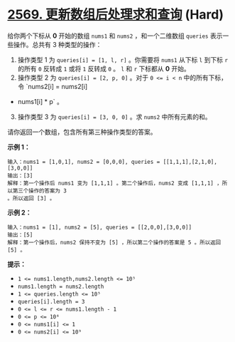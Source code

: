 # [2569. 更新数组后处理求和查询][link] (Hard)

[link]: https://leetcode.cn/problems/handling-sum-queries-after-update/

给你两个下标从 **0** 开始的数组 `nums1` 和 `nums2` ，和一个二维数组 `queries` 表示一些操作。总共有 3
种类型的操作：

1. 操作类型 1 为 `queries[i] = [1, l, r]` 。你需要将 `nums1` 从下标 `l` 到下标 `r` 的所有 `0` 反转成
`1` 或将 `1` 反转成 `0` 。 `l` 和 `r` 下标都从 **0** 开始。
2. 操作类型 2 为 `queries[i] = [2, p, 0]` 。对于 `0 <= i < n` 中的所有下标，令 `nums2[i] = nums2[i] 
+ nums1[i] * p` 。
3. 操作类型 3 为 `queries[i] = [3, 0, 0]` 。求 `nums2` 中所有元素的和。

请你返回一个数组，包含所有第三种操作类型的答案。

**示例 1：**

```
输入：nums1 = [1,0,1], nums2 = [0,0,0], queries = [[1,1,1],[2,1,0],[3,0,0]]
输出：[3]
解释：第一个操作后 nums1 变为 [1,1,1] 。第二个操作后，nums2 变成 [1,1,1] ，所以第三个操作的答案为 3 
。所以返回 [3] 。

```

**示例 2：**

```
输入：nums1 = [1], nums2 = [5], queries = [[2,0,0],[3,0,0]]
输出：[5]
解释：第一个操作后，nums2 保持不变为 [5] ，所以第二个操作的答案是 5 。所以返回 [5] 。

```

**提示：**

- `1 <= nums1.length,nums2.length <= 10⁵`
- `nums1.length = nums2.length`
- `1 <= queries.length <= 10⁵`
- `queries[i].length = 3`
- `0 <= l <= r <= nums1.length - 1`
- `0 <= p <= 10⁶`
- `0 <= nums1[i] <= 1`
- `0 <= nums2[i] <= 10⁹`

